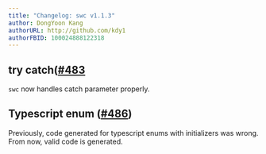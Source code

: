 ```yaml
---
title: "Changelog: swc v1.1.3"
author: DongYoon Kang
authorURL: http://github.com/kdy1
authorFBID: 100024888122318
---
```


## try catch([#483](https://github.com/swc-project/swc/issues/483)

`swc` now handles catch parameter properly.

## Typescript enum ([#486](https://github.com/swc-project/swc/issues/486))

Previously, code generated for typescript enums with initializers was wrong.
From now, valid code is generated.
